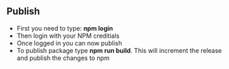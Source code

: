 
Publish
----------

- First you need to type: **npm login**
- Then login with your NPM creditials
- Once logged in you can now publish
- To publish package type **npm run build**. This will increment the release and publish the changes to npm
 